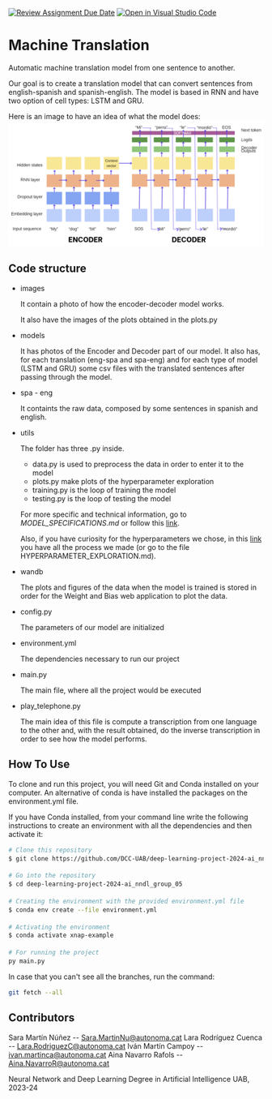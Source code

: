 [![Review Assignment Due Date](https://classroom.github.com/assets/deadline-readme-button-24ddc0f5d75046c5622901739e7c5dd533143b0c8e959d652212380cedb1ea36.svg)](https://classroom.github.com/a/jPcQNmHU)
[![Open in Visual Studio Code](https://classroom.github.com/assets/open-in-vscode-718a45dd9cf7e7f842a935f5ebbe5719a5e09af4491e668f4dbf3b35d5cca122.svg)](https://classroom.github.com/online_ide?assignment_repo_id=14935852&assignment_repo_type=AssignmentRepo)
# Machine Translation
Automatic machine translation model from one sentence to another.

Our goal is to create a translation model that can convert sentences from english-spanish and spanish-english. The model is based in RNN and have two option of cell types: LSTM and GRU.

Here is an image to have an idea of what the model does:
![Model Image](https://github.com/DCC-UAB/deep-learning-project-2024-ai_nndl_group_05/blob/main/images/image_model.png?raw=true)

## Code structure
* images

    It contain a photo of how the encoder-decoder model works. 
    
    It also have the images of the plots obtained in the plots.py

* models

    It has photos of the Encoder and Decoder part of our model.  It also has, for each translation (eng-spa and spa-eng) and for each type of model (LSTM and GRU) some csv files with the translated sentences after passing through the model.

* spa - eng

    It containts the raw data, composed by some sentences in spanish and english.

* utils

    The folder has three .py inside.
    - data.py is used to preprocess the data in order to enter it to the model
    - plots.py make plots of the hyperparameter exploration
    - training.py is the loop of training the model
    - testing.py is the loop of testing the model
    
    For more specific and technical information, go to *MODEL_SPECIFICATIONS.md* or follow this [link](https://github.com/DCC-UAB/deep-learning-project-2024-ai_nndl_group_05/blob/main/MODEL_SPECIFICATIONS.md).
    
    Also, if you have curiosity for the hyperparameters we chose, in this [link](https://github.com/DCC-UAB/deep-learning-project-2024-ai_nndl_group_05/blob/main/HYPERPARAMETER_EXPLORATION.md) you have all the process we made (or go to the file HYPERPARAMETER_EXPLORATION.md).

* wandb

    The plots and figures of the data when the model is trained is stored in order for the Weight and Bias web application to plot the data.

* config.py

    The parameters of our model are initialized

* environment.yml

    The dependencies necessary to run our project

* main.py

    The main file, where all the project would be executed

* play_telephone.py

    The main idea of this file is compute a transcription from one language to the other and, with the result obtained, do the inverse transcription in order to see how the model performs.
 

## How To Use
To clone and run this project, you will need Git and Conda installed on your computer.
An alternative of conda is have installed the packages on the environment.yml file.

If you have Conda installed, from your command line write the following instructions to create an environment with all the dependencies and then activate it:

```bash
# Clone this repository
$ git clone https://github.com/DCC-UAB/deep-learning-project-2024-ai_nndl_group_05

# Go into the repository
$ cd deep-learning-project-2024-ai_nndl_group_05

# Creating the environment with the provided environment.yml file
$ conda env create --file environment.yml

# Activating the environment
$ conda activate xnap-example

# For running the project
py main.py
```

In case that you can't see all the branches, run the command:
```bash
git fetch --all
```


## Contributors
Sara Martín Núñez -- Sara.MartinNu@autonoma.cat
Lara Rodríguez Cuenca -- Lara.RodriguezC@autonoma.cat
Iván Martín  Campoy -- ivan.martinca@autonoma.cat
Aina Navarro Rafols -- Aina.NavarroR@autonoma.cat

Neural Network and Deep Learning
Degree in Artificial Intelligence
UAB, 2023-24
